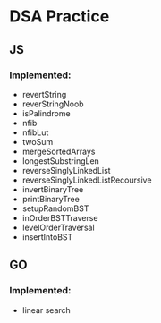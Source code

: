 # DSA Practice

## JS
### Implemented:
- revertString
- reverStringNoob
- isPalindrome
- nfib
- nfibLut
- twoSum
- mergeSortedArrays
- longestSubstringLen
- reverseSinglyLinkedList
- reverseSinglyLinkedListRecoursive
- invertBinaryTree
- printBinaryTree
- setupRandomBST
- inOrderBSTTraverse
- levelOrderTraversal
- insertIntoBST

## GO
### Implemented:
- linear search
